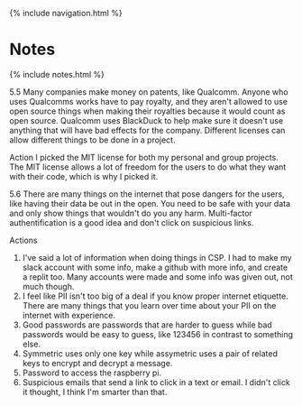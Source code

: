 {% include navigation.html %}

# Notes

{% include notes.html %}

5.5
Many companies make money on patents, like Qualcomm. Anyone who uses Qualcomms works have to pay royalty, and they aren't allowed to use open source things when making their royalties because it would count as open source. Qualcomm uses BlackDuck to help make sure it doesn't use anything that will have bad effects for the company. Different licenses can allow different things to be done in a project. 

Action
I picked the MIT license for both my personal and group projects. The MIT license allows a lot of freedom for the users to do what they want with their code, which is why I picked it. 

5.6
There are many things on the internet that pose dangers for the users, like having their data be out in the open. You need to be safe with your data and only show things that wouldn't do you any harm. Multi-factor authentification is a good idea and don't click on suspicious links. 

Actions
1. I've said a lot of information when doing things in CSP. I had to make my slack account with some info, make a github with more info, and create a replit too. Many accounts were made and some info was given out, not much though. 
2. I feel like PII isn't too big of a deal if you know proper internet etiquette. There are many things that you learn over time about your PII on the internet with experience.
3. Good passwords are passwords that are harder to guess while bad passwords would be easy to guess, like 123456 in contrast to something else. 
4. Symmetric uses only one key while assymetric uses a pair of related keys to encrypt and decrypt a message. 
5. Password to access the raspberry pi. 
6. Suspicious emails that send a link to click in a text or email. I didn't click it thought, I think I'm smarter than that. 
